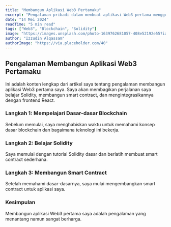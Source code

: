 ```yaml
---
title: "Membangun Aplikasi Web3 Pertamaku"
excerpt: "Pengalaman pribadi dalam membuat aplikasi Web3 pertama menggunakan Solidity dan React"
date: "14 Mei 2024"
readTime: "5 min read"
tags: ["Web3", "Blockchain", "Solidity"]
image: "https://images.unsplash.com/photo-1639762681057-408e52192e55?ixlib=rb-4.0.3&ixid=MnwxMjA3fDB8MHxwaG90by1wYWdlfHx8fGVufDB8fHx8&auto=format&fit=crop&w=2232&q=80"
author: "Izzudin Alqassam"
authorImage: "https://via.placeholder.com/40"
---
```


## Pengalaman Membangun Aplikasi Web3 Pertamaku

Ini adalah konten lengkap dari artikel saya tentang pengalaman membangun aplikasi Web3 pertama saya. Saya akan membagikan perjalanan saya belajar Solidity, membangun smart contract, dan mengintegrasikannya dengan frontend React.

### Langkah 1: Mempelajari Dasar-dasar Blockchain

Sebelum memulai, saya menghabiskan waktu untuk memahami konsep dasar blockchain dan bagaimana teknologi ini bekerja.

### Langkah 2: Belajar Solidity

Saya memulai dengan tutorial Solidity dasar dan berlatih membuat smart contract sederhana.

### Langkah 3: Membangun Smart Contract

Setelah memahami dasar-dasarnya, saya mulai mengembangkan smart contract untuk aplikasi saya.

### Kesimpulan

Membangun aplikasi Web3 pertama saya adalah pengalaman yang menantang namun sangat berharga.
